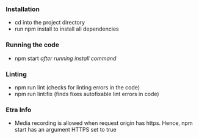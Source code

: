 ### Installation
* cd into the project directory
* run npm install to install all dependencies

### Running the code
* npm start *after running install command*
  
### Linting
* npm run lint (checks for linting errors in the code)
* npm run lint:fix (finds fixes autofixable lint errors in code)

### Etra Info
* Media recording is allowed when request origin has https. Hence, npm start has an argument HTTPS set to true
